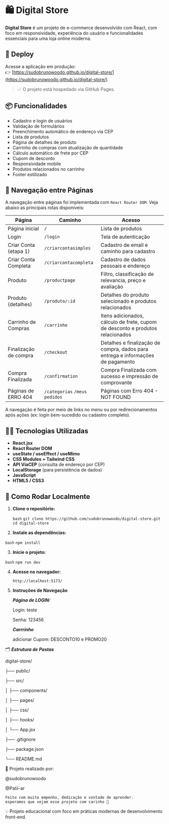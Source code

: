 # 🛍️ Digital Store

**Digital Store** é um projeto de e-commerce desenvolvido com React, com foco em responsividade, experiência do usuário e funcionalidades essenciais para uma loja online moderna.

## 🔗 Deploy

Acesse a aplicação em produção:  
👉 [https://sudobrunowoodo.github.io/digital-store/](https://sudobrunowoodo.github.io/digital-store/)

> ✅ O projeto está hospedado via GitHub Pages.

## 📦 Funcionalidades

- Cadastro e login de usuários
- Validação de formulários
- Preenchimento automático de endereço via CEP
- Lista de produtos
- Página de detalhes de produto
- Carrinho de compras com atualização de quantidade
- Cálculo automático de frete por CEP
- Cupom de desconto
- Responsividade mobile
- Produtos relacionados no carrinho
- Footer estilizado

## 🧭 Navegação entre Páginas

A navegação entre páginas foi implementada com `React Router DOM`. Veja abaixo as principais rotas disponíveis:

| Página                    | Caminho                          | Acesso                                     
|---------------------------|----------------------------------|--------------------------------------------
| Página inicial            | `/`                              | Lista de produtos                          
| Login                     | `/login`                         | Tela de autenticação                       
| Criar Conta (etapa 1)     | `/criarcontasimples`             | Cadastro de email e caminho para cadastro                  
| Criar Conta Completa      | `/criarcontacompleta`            | Cadastro de dados pessoais e endereço 
| Produto                   | `/productpage`                   | Filtro, classificação de relevancia, preço e avaliação
| Produto (detalhes)        | `/produto/:id`                   | Detalhes do produto selecionado e produtos relacionados          
| Carrinho de Compras       | `/carrinho`                      | Itens adicionados, cálculo de frete, cupom de desconto e produtos relacionados       
| Finalização de compra     | `/checkout`                      | Detalhes e finalização de compra, dados para entrega e informações de pagamento  
| Compra Finalizada         | `/confirmation`                  | Compra Finalizada com sucesso e impressão de comprovante
| Páginas de ERRO 404       | `/categorias` `/meus pedidos`    | Páginas com Erro 404 - NOT FOUND 


A navegação é feita por meio de links no menu ou por redirecionamentos após ações (ex: login bem-sucedido ou cadastro completo).

## 🧑‍💻 Tecnologias Utilizadas

- **React.jsx**
- **React Router DOM**
- **useState / useEffect / useMimo**
- **CSS Modules + Tailwind CSS**
- **API ViaCEP** (consulta de endereço por CEP)
- **LocalStorage** (para persistência de dados)
- **JavaScript**
- **HTML5 / CSS3**

## 🚀 Como Rodar Localmente

1. **Clone o repositório:**
   
   `bash`
   `git clone https://github.com/sudobrunowoodo/digital-store.git
   cd digital-store`

2. **Instale as dependências:**
   
  `bash`
  `npm install`

3. **Inicie o projeto:**
   
  `bash`
  `npm run dev`

4. **Acesse no navegador:**

   `http://localhost:5173/`

7. **Instruções de Navegação**
   
   ***Página de LOGIN:***

   Login: teste
   
   Senha: 123456

   ***Carrrinho***
   
     adicionar Cupom: DESCONTO10 e PROMO20
         

🗂️ ***Estrutura de Pastas***

  digital-store/
  
  ├── public/
  
  ├── src/
  
  │   ├── components/
  
  │   ├── pages/
  
  │   ├── css/
  
  │   ├── hooks/
  
  │   └── App.jsx
  
  ├── .gitignore
  
  ├── package.json
  
  └── README.md

👥 Projeto realizado por: 

   @sudobrunowoodo 
   
   @Patii-ar


    Feito com muito empenho, dedicação e vontade de aprender. 
    esperamos que vejam esse projeto com carinho 🤝

💡 Projeto educacional com foco em práticas modernas de desenvolvimento front-end.
